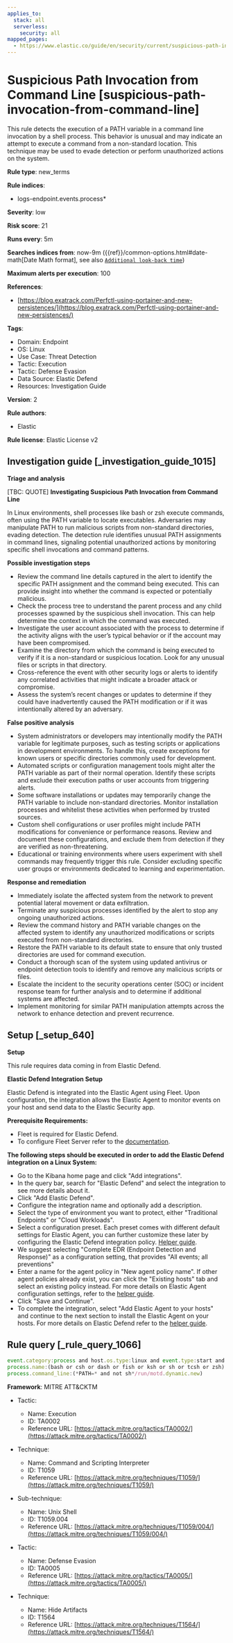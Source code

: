 ```yaml
---
applies_to:
  stack: all
  serverless:
    security: all
mapped_pages:
  - https://www.elastic.co/guide/en/security/current/suspicious-path-invocation-from-command-line.html
---
```


# Suspicious Path Invocation from Command Line [suspicious-path-invocation-from-command-line]

This rule detects the execution of a PATH variable in a command line invocation by a shell process. This behavior is unusual and may indicate an attempt to execute a command from a non-standard location. This technique may be used to evade detection or perform unauthorized actions on the system.

**Rule type**: new_terms

**Rule indices**:

* logs-endpoint.events.process*

**Severity**: low

**Risk score**: 21

**Runs every**: 5m

**Searches indices from**: now-9m ({{ref}}/common-options.html#date-math[Date Math format], see also [`Additional look-back time`](docs-content://solutions/security/detect-and-alert/create-detection-rule.md#rule-schedule))

**Maximum alerts per execution**: 100

**References**:

* [https://blog.exatrack.com/Perfctl-using-portainer-and-new-persistences/](https://blog.exatrack.com/Perfctl-using-portainer-and-new-persistences/)

**Tags**:

* Domain: Endpoint
* OS: Linux
* Use Case: Threat Detection
* Tactic: Execution
* Tactic: Defense Evasion
* Data Source: Elastic Defend
* Resources: Investigation Guide

**Version**: 2

**Rule authors**:

* Elastic

**Rule license**: Elastic License v2

## Investigation guide [_investigation_guide_1015]

**Triage and analysis**

[TBC: QUOTE]
**Investigating Suspicious Path Invocation from Command Line**

In Linux environments, shell processes like bash or zsh execute commands, often using the PATH variable to locate executables. Adversaries may manipulate PATH to run malicious scripts from non-standard directories, evading detection. The detection rule identifies unusual PATH assignments in command lines, signaling potential unauthorized actions by monitoring specific shell invocations and command patterns.

**Possible investigation steps**

* Review the command line details captured in the alert to identify the specific PATH assignment and the command being executed. This can provide insight into whether the command is expected or potentially malicious.
* Check the process tree to understand the parent process and any child processes spawned by the suspicious shell invocation. This can help determine the context in which the command was executed.
* Investigate the user account associated with the process to determine if the activity aligns with the user’s typical behavior or if the account may have been compromised.
* Examine the directory from which the command is being executed to verify if it is a non-standard or suspicious location. Look for any unusual files or scripts in that directory.
* Cross-reference the event with other security logs or alerts to identify any correlated activities that might indicate a broader attack or compromise.
* Assess the system’s recent changes or updates to determine if they could have inadvertently caused the PATH modification or if it was intentionally altered by an adversary.

**False positive analysis**

* System administrators or developers may intentionally modify the PATH variable for legitimate purposes, such as testing scripts or applications in development environments. To handle this, create exceptions for known users or specific directories commonly used for development.
* Automated scripts or configuration management tools might alter the PATH variable as part of their normal operation. Identify these scripts and exclude their execution paths or user accounts from triggering alerts.
* Some software installations or updates may temporarily change the PATH variable to include non-standard directories. Monitor installation processes and whitelist these activities when performed by trusted sources.
* Custom shell configurations or user profiles might include PATH modifications for convenience or performance reasons. Review and document these configurations, and exclude them from detection if they are verified as non-threatening.
* Educational or training environments where users experiment with shell commands may frequently trigger this rule. Consider excluding specific user groups or environments dedicated to learning and experimentation.

**Response and remediation**

* Immediately isolate the affected system from the network to prevent potential lateral movement or data exfiltration.
* Terminate any suspicious processes identified by the alert to stop any ongoing unauthorized actions.
* Review the command history and PATH variable changes on the affected system to identify any unauthorized modifications or scripts executed from non-standard directories.
* Restore the PATH variable to its default state to ensure that only trusted directories are used for command execution.
* Conduct a thorough scan of the system using updated antivirus or endpoint detection tools to identify and remove any malicious scripts or files.
* Escalate the incident to the security operations center (SOC) or incident response team for further analysis and to determine if additional systems are affected.
* Implement monitoring for similar PATH manipulation attempts across the network to enhance detection and prevent recurrence.


## Setup [_setup_640]

**Setup**

This rule requires data coming in from Elastic Defend.

**Elastic Defend Integration Setup**

Elastic Defend is integrated into the Elastic Agent using Fleet. Upon configuration, the integration allows the Elastic Agent to monitor events on your host and send data to the Elastic Security app.

**Prerequisite Requirements:**

* Fleet is required for Elastic Defend.
* To configure Fleet Server refer to the [documentation](docs-content://reference/ingestion-tools/fleet/fleet-server.md).

**The following steps should be executed in order to add the Elastic Defend integration on a Linux System:**

* Go to the Kibana home page and click "Add integrations".
* In the query bar, search for "Elastic Defend" and select the integration to see more details about it.
* Click "Add Elastic Defend".
* Configure the integration name and optionally add a description.
* Select the type of environment you want to protect, either "Traditional Endpoints" or "Cloud Workloads".
* Select a configuration preset. Each preset comes with different default settings for Elastic Agent, you can further customize these later by configuring the Elastic Defend integration policy. [Helper guide](docs-content://solutions/security/configure-elastic-defend/configure-an-integration-policy-for-elastic-defend.md).
* We suggest selecting "Complete EDR (Endpoint Detection and Response)" as a configuration setting, that provides "All events; all preventions"
* Enter a name for the agent policy in "New agent policy name". If other agent policies already exist, you can click the "Existing hosts" tab and select an existing policy instead. For more details on Elastic Agent configuration settings, refer to the [helper guide](docs-content://reference/ingestion-tools/fleet/agent-policy.md).
* Click "Save and Continue".
* To complete the integration, select "Add Elastic Agent to your hosts" and continue to the next section to install the Elastic Agent on your hosts. For more details on Elastic Defend refer to the [helper guide](docs-content://solutions/security/configure-elastic-defend/install-elastic-defend.md).


## Rule query [_rule_query_1066]

```js
event.category:process and host.os.type:linux and event.type:start and event.action:exec and
process.name:(bash or csh or dash or fish or ksh or sh or tcsh or zsh) and process.args:-c and
process.command_line:(*PATH=* and not sh*/run/motd.dynamic.new)
```

**Framework**: MITRE ATT&CKTM

* Tactic:

    * Name: Execution
    * ID: TA0002
    * Reference URL: [https://attack.mitre.org/tactics/TA0002/](https://attack.mitre.org/tactics/TA0002/)

* Technique:

    * Name: Command and Scripting Interpreter
    * ID: T1059
    * Reference URL: [https://attack.mitre.org/techniques/T1059/](https://attack.mitre.org/techniques/T1059/)

* Sub-technique:

    * Name: Unix Shell
    * ID: T1059.004
    * Reference URL: [https://attack.mitre.org/techniques/T1059/004/](https://attack.mitre.org/techniques/T1059/004/)

* Tactic:

    * Name: Defense Evasion
    * ID: TA0005
    * Reference URL: [https://attack.mitre.org/tactics/TA0005/](https://attack.mitre.org/tactics/TA0005/)

* Technique:

    * Name: Hide Artifacts
    * ID: T1564
    * Reference URL: [https://attack.mitre.org/techniques/T1564/](https://attack.mitre.org/techniques/T1564/)



